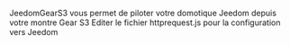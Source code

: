 JeedomGearS3 vous permet de piloter votre domotique Jeedom depuis votre montre Gear S3 
Editer le fichier httprequest.js pour la configuration vers Jeedom
